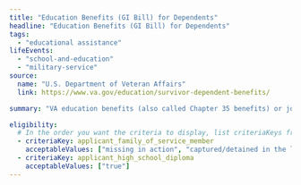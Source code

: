 ```yaml
---
title: "Education Benefits (GI Bill) for Dependents"
headline: "Education Benefits (GI Bill) for Dependents"
tags:
  - "educational assistance"
lifeEvents:
  - "school-and-education"
  - "military-service"
source:
  name: "U.S. Department of Veteran Affairs"
  link: https://www.va.gov/education/survivor-dependent-benefits/

summary: "VA education benefits (also called Chapter 35 benefits) or job training through a GI Bill program may be available for dependents and survivors of a Veteran."

eligibility:
  # In the order you want the criteria to display, list criteriaKeys from the csv here, each followed by a comma-separated list of which values indicate eligibility for that criteria. Wrap individual values in quotes if they have inner commas.
  - criteriaKey: applicant_family_of_service_member
    acceptableValues: ["missing in action", "captured/detained in the line of duty", "disabled due to a service-connected disability"]
  - criteriaKey: applicant_high_school_diploma
    acceptableValues: ["true"]
---
```

